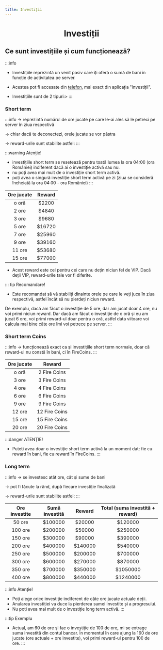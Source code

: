 ```yaml
---
title: Investiții
---
```



# <span class="title-font"><center>Investiții</center></span>

## <span class="header-font">Ce sunt investițiile și cum funcționează?</span>

:::info
- Investițiile reprezintă un venit pasiv care îți oferă o sumă de bani în funcție de activitatea pe server.

- Acestea pot fi accesate din [telefon](/general/telefon), mai exact din aplicația "Investiții".

- Investițiile sunt de 2 tipuri:>
:::

### <span class="header-font">Short term</span>
:::info
-> reprezintă numărul de ore jucate pe care le-ai ales să le petreci pe server în ziua respectivă

-> chiar dacă te deconectezi, orele jucate se vor păstra

-> reward-urile sunt stabilite astfel:
:::

:::warning Atenție!
- investițiile short term se resetează pentru toată lumea la ora 04:00 (ora României) indiferent dacă ai o investiție activă sau nu.
- nu poți avea mai mult de o investiție short term activă.
- poți avea o singură investiție short term activă pe zi (ziua se consideră încheiată la ora 04:00 - ora României)
:::

|  Ore jucate  |    Reward   |
| :-----------:|   :-----:   |
|     o oră    |    $2200    |
|     2 ore    |    $4840    |
|     3 ore    |    $9680    |
|     5 ore    |    $16720   |
|     7 ore    |    $25960   |
|     9 ore    |    $39160   |
|     11 ore   |    $53680   |
|     15 ore   |    $77000   |

- Acest reward este cel pentru cei care nu dețin niciun fel de VIP. Dacă deții VIP, reward-urile tale vor fi diferite.

::: tip Recomandare!
- Este recomandat să vă stabiliți dinainte orele pe care le veți juca în ziua respectivă, astfel încât să nu pierdeți niciun reward.

De exemplu, dacă am făcut o investiție de 5 ore, dar am jucat doar 4 ore, nu voi primi niciun reward. Dar dacă am făcut o investiție de o oră și eu am jucat 6 ore, voi primi reward-ul doar pentru o oră, astfel data viitoare voi calcula mai bine câte ore îmi voi petrece pe server.
:::

### <span class="header-font">Short term Coins</span>
:::info
-> funcționează exact ca și investițiile short term normale, doar că reward-ul nu constă în bani, ci în FireCoins.
:::

|  Ore jucate  |    Reward         |
| :-----------:|   :-----:         |
|     o oră    |    2 Fire Coins   |
|     3 ore    |    3 Fire Coins   |
|     4 ore    |    4 Fire Coins   |
|     6 ore    |    6 Fire Coins   |
|     9 ore    |    9 Fire Coins   |
|     12 ore   |    12 Fire Coins  |
|     15 ore   |    15 Fire Coins  |
|     20 ore   |    20 Fire Coins  |

:::danger ATENȚIE!
- Puteți avea doar o investiție short term activă la un moment dat: fie cu reward în bani, fie cu reward în FireCoins.
:::

### <span class="header-font">Long term </span>
 :::info
 -> se investesc atât ore, cât și sume de bani

 -> pot fi făcute la rând, după fiecare investiție finalizată

 -> reward-urile sunt stabilite astfel:
:::

|   Ore investite |   Sumă investită   |    Reward   |  Total (suma investită + reward) |
|  :-----------:  |   :-------------:  |   :-----:   |  :----:   |
|     50 ore      |       $100000      |    $20000   |  $120000  |
|     100 ore     |       $200000      |    $50000   |  $250000  |
|     150 ore     |       $300000      |    $90000   |  $390000  |
|     200 ore     |       $400000      |    $140000  |  $540000  |
|     250 ore     |       $500000      |    $200000  |  $700000  |
|     300 ore     |       $600000      |    $270000  |  $870000  |
|     350 ore     |       $700000      |    $350000  |  $1050000 |
|     400 ore     |       $800000      |    $440000  |  $1240000 |

:::info Atenție!
- Poți alege orice investiție indiferent de câte ore jucate actuale deții.
- Anularea investiției va duce la pierderea sumei investite și a progresului.
- Nu poți avea mai mult de o investiție long term activă.
:::

:::tip Exemplu
- Actual, am 60 de ore și fac o investiție de 100 de ore, mi se extrage suma investită din contul bancar. În momentul în care ajung la 160 de ore jucate (ore actuale + ore investite), voi primi reward-ul pentru 100 de ore.
:::